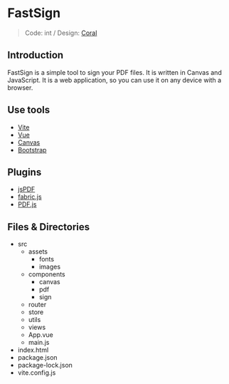 # FastSign
>Code: int / Design: [Coral](https://2022.thef2e.com/users/12061549261449593305)
## Introduction
FastSign is a simple tool to sign your PDF files. It is written in Canvas and JavaScript. It is a web application, so you can use it on any device with a browser.

## Use tools
- [Vite](https://vitejs.dev/)
- [Vue](https://vuejs.org/)
- [Canvas](https://developer.mozilla.org/en-US/docs/Web/API/Canvas_API)
- [Bootstrap](https://getbootstrap.com/)

## Plugins
- [jsPDF](https://github.com/parallax/jsPDF)
- [fabric.js](http://fabricjs.com/)
- [PDF.js](https://mozilla.github.io/pdf.js/)

## Files & Directories
* src
  * assets
    * fonts
    * images
  * components
    * canvas
    * pdf
    * sign
  * router
  * store
  * utils
  * views
  * App.vue
  * main.js
* index.html
* package.json
* package-lock.json
* vite.config.js